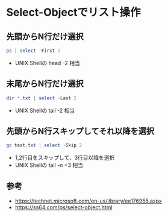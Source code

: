 ﻿# Select-Objectでリスト操作

## 先頭からN行だけ選択

```powershell
ps | select -First 2
```

- UNIX Shellの head -2 相当

## 末尾からN行だけ選択

```powershell
dir *.txt | select -Last 2
```

- UNIX Shellの tail -2 相当

## 先頭からN行スキップしてそれ以降を選択

```powershell
gc test.txt | select -Skip 2
```

- 1,2行目をスキップして、3行目以降を選択
- UNIX Shellの tail -n +3 相当

## 参考

- https://technet.microsoft.com/en-us/library/ee176955.aspx
- https://ss64.com/ps/select-object.html
